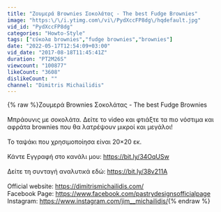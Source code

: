 ```yaml
---
title: "Ζουμερά Brownies Σοκολάτας - The best Fudge Brownies"
image: "https:\/\/i.ytimg.com\/vi\/PydXccFP8dg\/hqdefault.jpg"
vid_id: "PydXccFP8dg"
categories: "Howto-Style"
tags: ["εύκολα brownies","fudge brownies","brownies"]
date: "2022-05-17T12:54:09+03:00"
vid_date: "2017-08-18T11:45:41Z"
duration: "PT2M26S"
viewcount: "100877"
likeCount: "3608"
dislikeCount: ""
channel: "Dimitris Michailidis"
---
```

{% raw %}Ζουμερά Brownies Σοκολάτας - The best Fudge Brownies<br /><br />Μπράουνις με σοκολάτα. Δείτε το video και φτιάξτε τα πιο νόστιμα και αφράτα brownies που θα λατρέψουν μικροί και μεγάλοι!<br /><br />Το ταψάκι που χρησιμοποίησα είναι 20×20 εκ. <br /><br />Κάντε Εγγραφή στο κανάλι μου: <a rel="nofollow" target="blank" href="https://bit.ly/34OqUSw">https://bit.ly/34OqUSw</a><br /><br />Δείτε τη συνταγή αναλυτικά εδώ: <a rel="nofollow" target="blank" href="https://bit.ly/38v211A">https://bit.ly/38v211A</a><br /><br />Official website: <a rel="nofollow" target="blank" href="https://dimitrismichailidis.com/">https://dimitrismichailidis.com/</a><br />Facebook Page: <a rel="nofollow" target="blank" href="https://www.facebook.com/pastrydesignsofficialpage">https://www.facebook.com/pastrydesignsofficialpage</a><br />Instagram: <a rel="nofollow" target="blank" href="https://www.instagram.com/jim__michailidis/">https://www.instagram.com/jim__michailidis/</a>{% endraw %}
